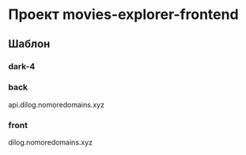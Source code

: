 # Проект movies-explorer-frontend
## Шаблон
### dark-4

### back 
api.dilog.nomoredomains.xyz

### front 
dilog.nomoredomains.xyz 
